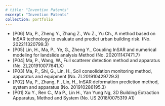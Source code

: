 ```yaml
---
# title: "Invention Patents"
excerpt: "Invention Patents"
collection: portfolio
---
```

* [P06] Ma, P., Zheng Y., Zhang Z., Wu Z., Yu Ch., A method based on InSAR technology to
evaluate and predict urban building risk. (No. 202211320799.3)
* [P05] Lin, H., Ma, P., Ye, G., Zheng Y., Coupling InSAR and numerical modeling for landslide
analysis Method (No. 202011147471.7)
* [P04] Ma, P., Wang, W., Full scatterer detection method and apparatus (No. ZL201910077641.X)
* [P03] Ma, P., Shi, G., Lin, H., Soil consolidation monitoring method, apparatus and equipment (No.
ZL201910429729.3)
* [P02] Ma, P., Zhang, F., Lin, H., InSAR deformation prediction method, system and apparatus (No.
201910286195.3)
* [P01] Xu Y., Ren C., Ma P., Lin H., Yan Yung Ng, 3D Building Extraction Apparatus, Method and
System (No. US 2018/0075319 A1)
